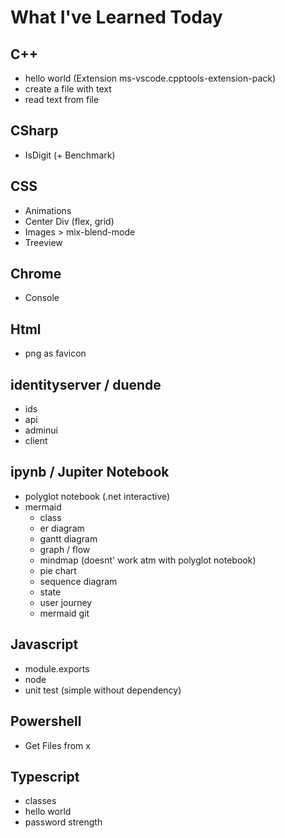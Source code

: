 # What I've Learned Today

## C++

- hello world (Extension ms-vscode.cpptools-extension-pack)
- create a file with text
- read text from file

## CSharp

- IsDigit (+ Benchmark)

## CSS

- Animations
- Center Div (flex, grid)
- Images > mix-blend-mode
- Treeview

## Chrome

- Console

## Html

- png as favicon

## identityserver / duende

- ids
- api
- adminui
- client


## ipynb / Jupiter Notebook

- polyglot notebook (.net interactive)
- mermaid
    - class
    - er diagram
    - gantt diagram
    - graph / flow
    - mindmap (doesnt' work atm with polyglot notebook)
    - pie chart
    - sequence diagram
    - state    
    - user journey
    - mermaid git

## Javascript

- module.exports
- node
- unit test (simple without dependency)

## Powershell

- Get Files from x

## Typescript

- classes
- hello world
- password strength


